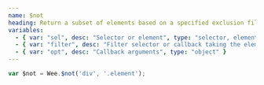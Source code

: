 ```yaml
---
name: $not
heading: Return a subset of elements based on a specified exclusion filter from a specified element
variables:
  - { var: "sel", desc: "Selector or element", type: "selector, element", req: true }
  - { var: "filter", desc: "Filter selector or callback taking the element and index", type: "selector, callback", req: true }
  - { var: "opt", desc: "Callback arguments", type: "object" }
---
```


```javascript
var $not = Wee.$not('div', '.element');
```